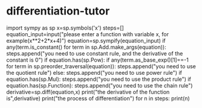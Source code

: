 # differentiation-tutor
import sympy as sp
x=sp.symbols('x')
steps=[]
equation_input=input("please enter a function with variable x, for example(x**2+2*x+4)")
equation=sp.sympify(equation_input)
if any(term.is_constant() for term in sp.Add.make_args(equation)):
  steps.append("you need to use constant rule, and the derivative of the constant is 0")
if equation.has(sp.Pow):
  if any(term.as_base_exp()[1]==-1 for term in sp.preorder_traversal(equation)):
    steps.append("you need to use the quotient rule")
  else:
    steps.append("you need to use power rule")
if equation.has(sp.Mul):
  steps.append("you need to use the product rule")
if equation.has(sp.Function):
  steps.append("you need to use the chain rule")
derivative=sp.diff(equation,x)
print("the derivative of the function is",derivative)
print("the process of differentiation")
for n in steps:
  print(n)

